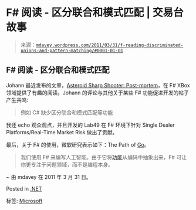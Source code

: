 <!--yml

category: 未分类

date: 2024-05-18 06:15:42

-->

# F# 阅读 - 区分联合和模式匹配 | 交易台故事

> 来源：[`mdavey.wordpress.com/2011/03/31/f-reading-discriminated-unions-and-pattern-matching/#0001-01-01`](https://mdavey.wordpress.com/2011/03/31/f-reading-discriminated-unions-and-pattern-matching/#0001-01-01)

## F# 阅读 - 区分联合和模式匹配

Johann 最近发布的文章，[Asteroid Sharp Shooter: Post-mortem](http://sharp-gamedev.blogspot.com/2011/03/asteroid-sharpshooter-post-mortem.html)，在 F# XBox 领域提供了有趣的阅读。Johann 的评论与其他关于某些 F# 功能促进开发的帖子产生共鸣:

> 例如 C# 缺少区分联合和模式匹配等功能

我还 echo 观众观点，并且开发的 Lab49 在 F# 环境下针对 Single Dealer Platforms/Real-Time Market Risk 做出了贡献。

最后，关于 F# 的使用，微软研究表示如下：The Path of [Go](http://www.gameranx.com/updates/id/1121/article/microsoft-research-team-releases-path-of-go-to-xbla/)。

> 我们使用 F# 来编写人工智能。由于它将[功能](http://research.microsoft.com/en-us/projects/pathofgo/keyfacts.aspx)从编码中抽象出来，F# 可让你更专注于问题领域，而不是编程本身。

~ 由 mdavey 在 2011 年 3 月 31 日。

Posted in [.NET](https://mdavey.wordpress.com/category/languages/net/)

标签: [Microsoft](https://mdavey.wordpress.com/tag/microsoft/)
